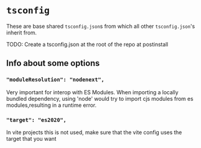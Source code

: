 # `tsconfig`

These are base shared `tsconfig.json`s from which all other `tsconfig.json`'s
inherit from.

TODO: Create a tsconfig.json at the root of the repo at postinstall

## Info about some options

### `"moduleResolution": "nodenext",`

Very important for interop with ES Modules. When importing a locally bundled
dependency, using 'node' would try to import cjs modules from es
modules,resulting in a runtime error.

### `"target": "es2020",`

In vite projects this is not used, make sure that the vite config uses the
target that you want
